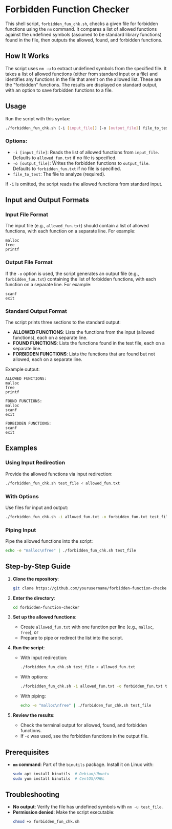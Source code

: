 # Forbidden Function Checker

This shell script, `forbidden_fun_chk.sh`, checks a given file for forbidden functions using the `nm` command. It compares a list of allowed functions against the undefined symbols (assumed to be standard library functions) found in the file, then outputs the allowed, found, and forbidden functions.

## How It Works

The script uses `nm -u` to extract undefined symbols from the specified file. It takes a list of allowed functions (either from standard input or a file) and identifies any functions in the file that aren't on the allowed list. These are the "forbidden" functions. The results are displayed on standard output, with an option to save forbidden functions to a file.

## Usage

Run the script with this syntax:

```bash
./forbidden_fun_chk.sh [-i [input_file]] [-o [output_file]] file_to_test
```

### Options:
- `-i [input_file]`: Reads the list of allowed functions from `input_file`. Defaults to `allowed_fun.txt` if no file is specified.
- `-o [output_file]`: Writes the forbidden functions to `output_file`. Defaults to `forbidden_fun.txt` if no file is specified.
- `file_to_test`: The file to analyze (required).

If `-i` is omitted, the script reads the allowed functions from standard input.

## Input and Output Formats

### Input File Format
The input file (e.g., `allowed_fun.txt`) should contain a list of allowed functions, with each function on a separate line. For example:

```
malloc
free
printf
```

### Output File Format
If the `-o` option is used, the script generates an output file (e.g., `forbidden_fun.txt`) containing the list of forbidden functions, with each function on a separate line. For example:

```
scanf
exit
```

### Standard Output Format
The script prints three sections to the standard output:
- **ALLOWED FUNCTIONS**: Lists the functions from the input (allowed functions), each on a separate line.
- **FOUND FUNCTIONS**: Lists the functions found in the test file, each on a separate line.
- **FORBIDDEN FUNCTIONS**: Lists the functions that are found but not allowed, each on a separate line.

Example output:

```
ALLOWED FUNCTIONS:
malloc
free
printf

FOUND FUNCTIONS:
malloc
scanf
exit

FORBIDDEN FUNCTIONS:
scanf
exit
```

## Examples

### Using Input Redirection
Provide the allowed functions via input redirection:

```bash
./forbidden_fun_chk.sh test_file < allowed_fun.txt
```

### With Options
Use files for input and output:

```bash
./forbidden_fun_chk.sh -i allowed_fun.txt -o forbidden_fun.txt test_file
```

### Piping Input
Pipe the allowed functions into the script:

```bash
echo -e "malloc\nfree" | ./forbidden_fun_chk.sh test_file
```

## Step-by-Step Guide

1. **Clone the repository**:
   ```bash
   git clone https://github.com/yourusername/forbidden-function-checker.git
   ```

2. **Enter the directory**:
   ```bash
   cd forbidden-function-checker
   ```

3. **Set up the allowed functions**:
   - Create `allowed_fun.txt` with one function per line (e.g., `malloc`, `free`), or
   - Prepare to pipe or redirect the list into the script.

4. **Run the script**:
   - With input redirection:
     ```bash
     ./forbidden_fun_chk.sh test_file < allowed_fun.txt
     ```
   - With options:
     ```bash
     ./forbidden_fun_chk.sh -i allowed_fun.txt -o forbidden_fun.txt test_file
     ```
   - With piping:
     ```bash
     echo -e "malloc\nfree" | ./forbidden_fun_chk.sh test_file
     ```

5. **Review the results**:
   - Check the terminal output for allowed, found, and forbidden functions.
   - If `-o` was used, see the forbidden functions in the output file.

## Prerequisites

- **`nm` command**: Part of the `binutils` package. Install it on Linux with:
  ```bash
  sudo apt install binutils  # Debian/Ubuntu
  sudo yum install binutils  # CentOS/RHEL
  ```

## Troubleshooting

- **No output**: Verify the file has undefined symbols with `nm -u test_file`.
- **Permission denied**: Make the script executable:
  ```bash
  chmod +x forbidden_fun_chk.sh
  ```
